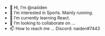 - 👋 Hi, I’m @naiiiden
- 👀 I’m interested in Sports. Mainly running.
- 🌱 I’m currently learning React.
- 💞️ I’m looking to collaborate on ...
- 📫 How to reach me ... Discord: naiden#7443

<!---
naiiiden/naiiiden is a ✨ special ✨ repository because its `README.md` (this file) appears on your GitHub profile.
You can click the Preview link to take a look at your changes.
--->
